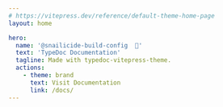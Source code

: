 ```yaml
---
# https://vitepress.dev/reference/default-theme-home-page
layout: home

hero:
  name: '@snailicide-build-config  🐌'
  text: 'TypeDoc Documentation'
  tagline: Made with typedoc-vitepress-theme.
  actions:
    - theme: brand
      text: Visit Documentation
      link: /docs/
---
```

